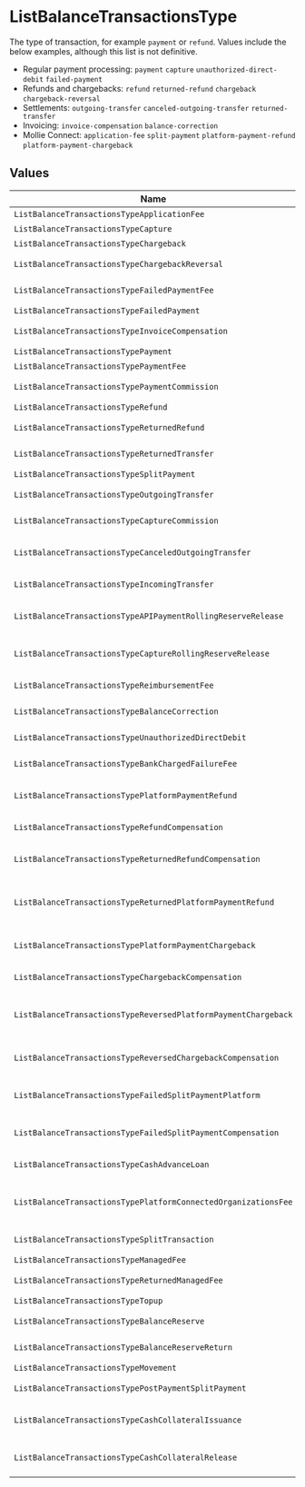 # ListBalanceTransactionsType

The type of transaction, for example `payment` or `refund`. Values include the below examples, although this list
is not definitive.

* Regular payment processing: `payment` `capture` `unauthorized-direct-debit` `failed-payment`
* Refunds and chargebacks: `refund` `returned-refund` `chargeback` `chargeback-reversal`
* Settlements: `outgoing-transfer` `canceled-outgoing-transfer` `returned-transfer`
* Invoicing: `invoice-compensation` `balance-correction`
* Mollie Connect: `application-fee` `split-payment` `platform-payment-refund` `platform-payment-chargeback`


## Values

| Name                                                           | Value                                                          |
| -------------------------------------------------------------- | -------------------------------------------------------------- |
| `ListBalanceTransactionsTypeApplicationFee`                    | application-fee                                                |
| `ListBalanceTransactionsTypeCapture`                           | capture                                                        |
| `ListBalanceTransactionsTypeChargeback`                        | chargeback                                                     |
| `ListBalanceTransactionsTypeChargebackReversal`                | chargeback-reversal                                            |
| `ListBalanceTransactionsTypeFailedPaymentFee`                  | failed-payment-fee                                             |
| `ListBalanceTransactionsTypeFailedPayment`                     | failed-payment                                                 |
| `ListBalanceTransactionsTypeInvoiceCompensation`               | invoice-compensation                                           |
| `ListBalanceTransactionsTypePayment`                           | payment                                                        |
| `ListBalanceTransactionsTypePaymentFee`                        | payment-fee                                                    |
| `ListBalanceTransactionsTypePaymentCommission`                 | payment-commission                                             |
| `ListBalanceTransactionsTypeRefund`                            | refund                                                         |
| `ListBalanceTransactionsTypeReturnedRefund`                    | returned-refund                                                |
| `ListBalanceTransactionsTypeReturnedTransfer`                  | returned-transfer                                              |
| `ListBalanceTransactionsTypeSplitPayment`                      | split-payment                                                  |
| `ListBalanceTransactionsTypeOutgoingTransfer`                  | outgoing-transfer                                              |
| `ListBalanceTransactionsTypeCaptureCommission`                 | capture-commission                                             |
| `ListBalanceTransactionsTypeCanceledOutgoingTransfer`          | canceled-outgoing-transfer                                     |
| `ListBalanceTransactionsTypeIncomingTransfer`                  | incoming-transfer                                              |
| `ListBalanceTransactionsTypeAPIPaymentRollingReserveRelease`   | api-payment-rolling-reserve-release                            |
| `ListBalanceTransactionsTypeCaptureRollingReserveRelease`      | capture-rolling-reserve-release                                |
| `ListBalanceTransactionsTypeReimbursementFee`                  | reimbursement-fee                                              |
| `ListBalanceTransactionsTypeBalanceCorrection`                 | balance-correction                                             |
| `ListBalanceTransactionsTypeUnauthorizedDirectDebit`           | unauthorized-direct-debit                                      |
| `ListBalanceTransactionsTypeBankChargedFailureFee`             | bank-charged-failure-fee                                       |
| `ListBalanceTransactionsTypePlatformPaymentRefund`             | platform-payment-refund                                        |
| `ListBalanceTransactionsTypeRefundCompensation`                | refund-compensation                                            |
| `ListBalanceTransactionsTypeReturnedRefundCompensation`        | returned-refund-compensation                                   |
| `ListBalanceTransactionsTypeReturnedPlatformPaymentRefund`     | returned-platform-payment-refund                               |
| `ListBalanceTransactionsTypePlatformPaymentChargeback`         | platform-payment-chargeback                                    |
| `ListBalanceTransactionsTypeChargebackCompensation`            | chargeback-compensation                                        |
| `ListBalanceTransactionsTypeReversedPlatformPaymentChargeback` | reversed-platform-payment-chargeback                           |
| `ListBalanceTransactionsTypeReversedChargebackCompensation`    | reversed-chargeback-compensation                               |
| `ListBalanceTransactionsTypeFailedSplitPaymentPlatform`        | failed-split-payment-platform                                  |
| `ListBalanceTransactionsTypeFailedSplitPaymentCompensation`    | failed-split-payment-compensation                              |
| `ListBalanceTransactionsTypeCashAdvanceLoan`                   | cash-advance-loan                                              |
| `ListBalanceTransactionsTypePlatformConnectedOrganizationsFee` | platform-connected-organizations-fee                           |
| `ListBalanceTransactionsTypeSplitTransaction`                  | split-transaction                                              |
| `ListBalanceTransactionsTypeManagedFee`                        | managed-fee                                                    |
| `ListBalanceTransactionsTypeReturnedManagedFee`                | returned-managed-fee                                           |
| `ListBalanceTransactionsTypeTopup`                             | topup                                                          |
| `ListBalanceTransactionsTypeBalanceReserve`                    | balance-reserve                                                |
| `ListBalanceTransactionsTypeBalanceReserveReturn`              | balance-reserve-return                                         |
| `ListBalanceTransactionsTypeMovement`                          | movement                                                       |
| `ListBalanceTransactionsTypePostPaymentSplitPayment`           | post-payment-split-payment                                     |
| `ListBalanceTransactionsTypeCashCollateralIssuance`            | cash-collateral-issuance                                       |
| `ListBalanceTransactionsTypeCashCollateralRelease`             | cash-collateral-release                                        |